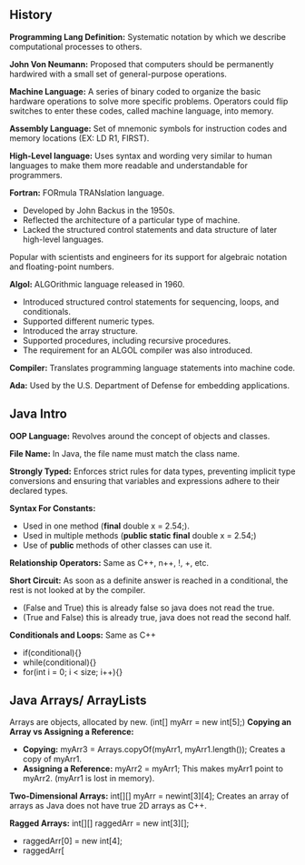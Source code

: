 ## History
**Programming Lang Definition:**  Systematic notation by which we describe computational processes to others.

**John Von Neumann:**  Proposed that computers should be permanently hardwired with a small set of general-purpose operations.

**Machine Language:**  A series of binary coded to organize the basic hardware operations to solve more specific problems. Operators could flip switches to enter these codes, called machine language, into memory.

**Assembly Language:**  Set of mnemonic symbols for instruction codes and memory locations (EX: LD R1, FIRST).

**High-Level language:**  Uses syntax and wording very similar to human languages to make them more readable and understandable for programmers.

**Fortran:**  FORmula TRANslation language.
- Developed by John Backus in the 1950s.
- Reflected the architecture of a particular type of machine.
- Lacked the structured control statements and data structure of later high-level languages.
  
Popular with scientists and engineers for its support for algebraic notation and floating-point numbers.

**Algol:**  ALGOrithmic language released in 1960. 
- Introduced structured control statements for sequencing, loops, and conditionals.
- Supported different numeric types.
- Introduced the array structure.
- Supported procedures, including recursive procedures.
- The requirement for an ALGOL compiler was also introduced.

**Compiler:**  Translates programming language statements into machine code.

**Ada:**  Used by the U.S. Department of Defense for embedding applications.

## Java Intro
**OOP Language:**  Revolves around the concept of objects and classes.

**File Name:**  In Java, the file name must match the class name.

**Strongly Typed:**  Enforces strict rules for data types, preventing implicit type conversions and ensuring that variables and expressions adhere to their declared types.

**Syntax For Constants:**
- Used in one method (**final** double x = 2.54;).
- Used in multiple methods (**public static final** double x = 2.54;)
- Use of **public** methods of other classes can use it.

**Relationship Operators:**  Same as C++, n++, !, +, etc.

**Short Circuit:**  As soon as a definite answer is reached in a conditional, the rest is not looked at by the compiler.
- (False and True) this is already false so java does not read the true.
- (True and False) this is already true, java does not read the second half.

**Conditionals and Loops:**  Same as C++
- if(conditional){}
- while(conditional){}
- for(int i = 0; i < size; i++){}

## Java Arrays/ ArrayLists
Arrays are objects, allocated by new. (int[] myArr = new int[5];)
**Copying an Array vs Assigning a Reference:**
- **Copying:**  myArr3 = Arrays.copyOf(myArr1, myArr1.length()); Creates a copy of myArr1.
- **Assigning a Reference:**  myArr2 = myArr1; This makes myArr1 point to myArr2. (myArr1 is lost in memory).

**Two-Dimensional Arrays:**  int[][] myArr = newint[3][4]; Creates an array of arrays as Java does not have true 2D arrays as C++.

**Ragged Arrays:**  int[][] raggedArr = new int[3][];
- raggedArr[0] = new int[4];
- raggedArr[
